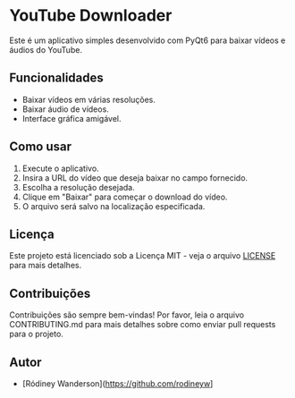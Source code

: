 
# YouTube Downloader

Este é um aplicativo simples desenvolvido com PyQt6 para baixar vídeos e áudios do YouTube.

## Funcionalidades

- Baixar vídeos em várias resoluções.
- Baixar áudio de vídeos.
- Interface gráfica amigável.

## Como usar

1. Execute o aplicativo.
2. Insira a URL do vídeo que deseja baixar no campo fornecido.
3. Escolha a resolução desejada.
4. Clique em "Baixar" para começar o download do vídeo.
5. O arquivo será salvo na localização especificada.

## Licença

Este projeto está licenciado sob a Licença MIT - veja o arquivo [LICENSE](LICENSE) para mais detalhes.

## Contribuições

Contribuições são sempre bem-vindas! Por favor, leia o arquivo CONTRIBUTING.md para mais detalhes sobre como enviar pull requests para o projeto.

## Autor

- [Ródiney Wanderson](<https://github.com/rodineyw>]
